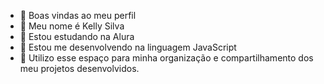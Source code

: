 - 👋 Boas vindas ao meu perfil
- 💙 Meu nome é Kelly Silva 
- 👀 Estou estudando na Alura
- 🌱 Estou me desenvolvendo na linguagem JavaScript
- 💞️ Utilizo esse espaço para minha organização e compartilhamento dos meu projetos desenvolvidos.

